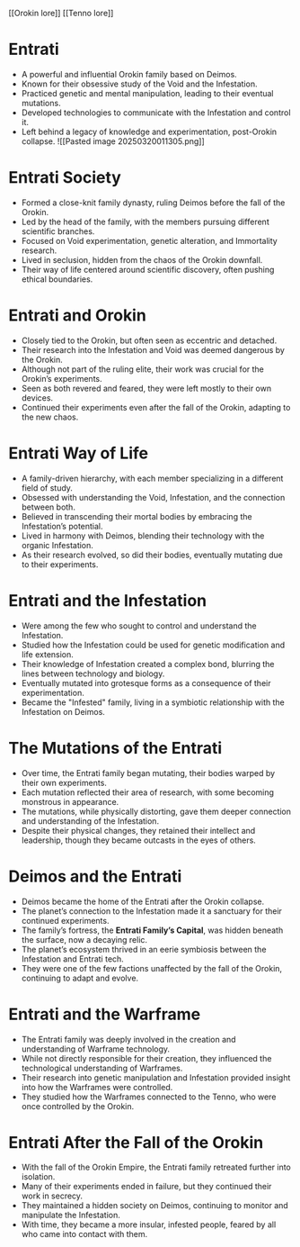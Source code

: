 [[Orokin lore]] [[Tenno lore]]
# **Entrati**

- A powerful and influential Orokin family based on Deimos.
- Known for their obsessive study of the Void and the Infestation.
- Practiced genetic and mental manipulation, leading to their eventual mutations.
- Developed technologies to communicate with the Infestation and control it.
- Left behind a legacy of knowledge and experimentation, post-Orokin collapse.
![[Pasted image 20250320011305.png]]
# **Entrati Society**

- Formed a close-knit family dynasty, ruling Deimos before the fall of the Orokin.
- Led by the head of the family, with the members pursuing different scientific branches.
- Focused on Void experimentation, genetic alteration, and Immortality research.
- Lived in seclusion, hidden from the chaos of the Orokin downfall.
- Their way of life centered around scientific discovery, often pushing ethical boundaries.

# **Entrati and Orokin**

- Closely tied to the Orokin, but often seen as eccentric and detached.
- Their research into the Infestation and Void was deemed dangerous by the Orokin.
- Although not part of the ruling elite, their work was crucial for the Orokin’s experiments.
- Seen as both revered and feared, they were left mostly to their own devices.
- Continued their experiments even after the fall of the Orokin, adapting to the new chaos.

# **Entrati Way of Life**

- A family-driven hierarchy, with each member specializing in a different field of study.
- Obsessed with understanding the Void, Infestation, and the connection between both.
- Believed in transcending their mortal bodies by embracing the Infestation’s potential.
- Lived in harmony with Deimos, blending their technology with the organic Infestation.
- As their research evolved, so did their bodies, eventually mutating due to their experiments.

# **Entrati and the Infestation**

- Were among the few who sought to control and understand the Infestation.
- Studied how the Infestation could be used for genetic modification and life extension.
- Their knowledge of Infestation created a complex bond, blurring the lines between technology and biology.
- Eventually mutated into grotesque forms as a consequence of their experimentation.
- Became the "Infested" family, living in a symbiotic relationship with the Infestation on Deimos.

# **The Mutations of the Entrati**

- Over time, the Entrati family began mutating, their bodies warped by their own experiments.
- Each mutation reflected their area of research, with some becoming monstrous in appearance.
- The mutations, while physically distorting, gave them deeper connection and understanding of the Infestation.
- Despite their physical changes, they retained their intellect and leadership, though they became outcasts in the eyes of others.

# **Deimos and the Entrati**

- Deimos became the home of the Entrati after the Orokin collapse.
- The planet’s connection to the Infestation made it a sanctuary for their continued experiments.
- The family’s fortress, the **Entrati Family’s Capital**, was hidden beneath the surface, now a decaying relic.
- The planet’s ecosystem thrived in an eerie symbiosis between the Infestation and Entrati tech.
- They were one of the few factions unaffected by the fall of the Orokin, continuing to adapt and evolve.

# **Entrati and the Warframe**

- The Entrati family was deeply involved in the creation and understanding of Warframe technology.
- While not directly responsible for their creation, they influenced the technological understanding of Warframes.
- Their research into genetic manipulation and Infestation provided insight into how the Warframes were controlled.
- They studied how the Warframes connected to the Tenno, who were once controlled by the Orokin.

# **Entrati After the Fall of the Orokin**

- With the fall of the Orokin Empire, the Entrati family retreated further into isolation.
- Many of their experiments ended in failure, but they continued their work in secrecy.
- They maintained a hidden society on Deimos, continuing to monitor and manipulate the Infestation.
- With time, they became a more insular, infested people, feared by all who came into contact with them.